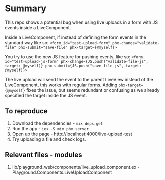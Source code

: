 # Summary

This repo shows a potential bug when using live uploads in a form with JS events inside a LiveComponent.

Inside a LiveComponent, if instead of defining the form events in the standard way like so:
`<form id="test-upload-form" phx-change="validate-file" phx-submit="save-file" phx-target={@myself}>`

You try to use the new JS feature for pushing events, like so:
`<form id="test-upload-js-form" phx-change={JS.push("validate-file-js", target: @myself)} phx-submit={JS.push("save-file-js", target: @myself)}>`

The live upload will send the event to the parent LiveView instead of the LiveComponent, this works with regular forms.
Adding `phx-target={@myself}` fixes the issue, but seems redundant or confusing as we already specified the target inside the JS event.

## To reproduce

1. Download the dependencies - `mix deps.get`
2. Run the app - `iex -S mix phx.server`
3. Open up the page - http://localhost:4000/live-upload-test
4. Try uploading a file and check logs.

## Relevant files - modules

1. lib/playground_web/components/live_upload_component.ex - Playground.Components.LiveUploadComponent
